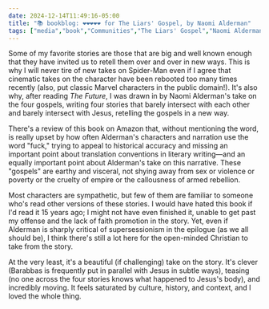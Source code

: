 ```yaml
---
date: 2024-12-14T11:49:16-05:00
title: "📚 bookblog: ❤️❤️❤️❤️❤️ for The Liars' Gospel, by Naomi Alderman"
tags: ["media","book","Communities","The Liars' Gospel","Naomi Alderman","Jesus","The Future","Barabbas","Mary","Judas","Caiaphas"]
---
```


Some of my favorite stories are those that are big and well known enough that they have invited us to retell them over and over in new ways. This is why I will never tire of new takes on Spider-Man even if I agree that cinematic takes on the character have been rebooted too many times recently (also, put classic Marvel characters in the public domain!). It's also why, after reading *The Future*, I was drawn in by Naomi Alderman's take on the four gospels, writing four stories that barely intersect with each other and barely intersect with Jesus, retelling the gospels in a new way.

There's a review of this book on Amazon that, without mentioning the word, is really upset by how often Alderman's characters and narration use the word "fuck," trying to appeal to historical accuracy and missing an important point about translation conventions in literary writing—and an equally important point about Alderman's take on this narrative. These "gospels" are earthy and visceral, not shying away from sex or violence or poverty or the cruelty of empire or the callousness of armed rebellion. 

Most characters are sympathetic, but few of them are familiar to someone who's read other versions of these stories. I would have hated this book if I'd read it 15 years ago; I might not have even finished it, unable to get past my offense and the lack of faith promotion in the story. Yet, even if Alderman is sharply critical of supersessionism in the epilogue (as we all should be), I think there's still a lot here for the open-minded Christian to take from the story.

At the very least, it's a beautiful (if challenging) take on the story. It's clever (Barabbas is frequently put in parallel with Jesus in subtle ways), teasing (no one across the four stories knows what happened to Jesus's body), and incredibly moving. It feels saturated by culture, history, and context, and I loved the whole thing.